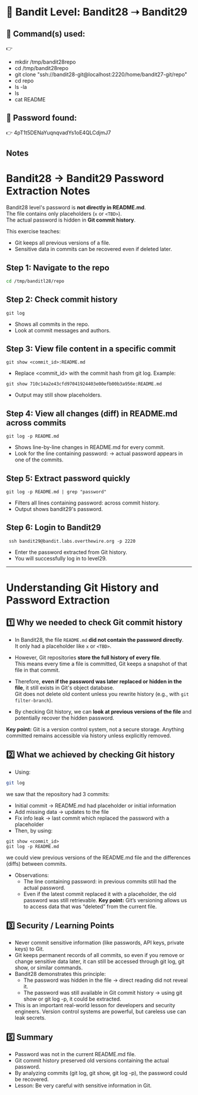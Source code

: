 # 🔐 Bandit Level: Bandit28 ➝ Bandit29

## 📂 Command(s) used:
👉 
- mkdir /tmp/bandit28repo
- cd /tmp/bandit28repo
- git clone "ssh://bandit28-git@localhost:2220/home/bandit27-git/repo"
- cd repo
- ls -la
- ls
- cat README


## 📄 Password found:
👉 4pT1t5DENaYuqnqvadYs1oE4QLCdjmJ7


## Notes 
# Bandit28 → Bandit29 Password Extraction Notes


Bandit28 level's password is **not directly in README.md**.  
The file contains only placeholders (`x` or `<TBD>`).  
The actual password is hidden in **Git commit history**.  

This exercise teaches:  
- Git keeps all previous versions of a file.  
- Sensitive data in commits can be recovered even if deleted later.  



## Step 1: Navigate to the repo
```bash
cd /tmp/banditl28/repo
```
## Step 2: Check commit history
```
git log
```
- Shows all commits in the repo.
- Look at commit messages and authors.
## Step 3: View file content in a specific commit
```
git show <commit_id>:README.md
```
- Replace <commit_id> with the commit hash from git log.
Example:
```
git show 710c14a2e43cfd97041924403e00efb00b3a956e:README.md
```
- Output may still show placeholders.
## Step 4: View all changes (diff) in README.md across commits
```
git log -p README.md
```
- Shows line-by-line changes in README.md for every commit.
- Look for the line containing password: → actual password appears in one of the commits.
## Step 5: Extract password quickly
```
git log -p README.md | grep "password"
```
- Filters all lines containing password: across commit history.
- Output shows bandit29's password.
## Step 6: Login to Bandit29
```
 ssh bandit29@bandit.labs.overthewire.org -p 2220
```
- Enter the password extracted from Git history.
- You will successfully log in to level29.
---
# Understanding Git History and Password Extraction

## 1️⃣ Why we needed to check Git commit history

- In Bandit28, the file `README.md` **did not contain the password directly**.  
  It only had a placeholder like `x` or `<TBD>`.  

- However, Git repositories **store the full history of every file**.  
  This means every time a file is committed, Git keeps a snapshot of that file in that commit.

- Therefore, **even if the password was later replaced or hidden in the file**, it still exists in Git's object database.  
  Git does not delete old content unless you rewrite history (e.g., with `git filter-branch`).

- By checking Git history, we can **look at previous versions of the file** and potentially recover the hidden password.  

**Key point:** Git is a version control system, not a secure storage. Anything committed remains accessible via history unless explicitly removed.



## 2️⃣ What we achieved by checking Git history

- Using:
```bash
git log
```
we saw that the repository had 3 commits:
- Initial commit → README.md had placeholder or initial information
- Add missing data → updates to the file
- Fix info leak → last commit which replaced the password with a placeholder
- Then, by using:
```
git show <commit_id>
git log -p README.md
```
we could view previous versions of the README.md file and the differences (diffs) between commits.
- Observations:
   - The line containing password: in previous commits still had the actual password.
   - Even if the latest commit replaced it with a placeholder, the old password was still retrievable.
**Key point:** Git’s versioning allows us to access data that was “deleted” from the current file.
## 3️⃣ Security / Learning Points
- Never commit sensitive information (like passwords, API keys, private keys) to Git.
- Git keeps permanent records of all commits, so even if you remove or change sensitive data later, it can still be accessed through git log, git show, or similar commands.
- Bandit28 demonstrates this principle:
  - The password was hidden in the file → direct reading did not reveal it.
  - The password was still available in Git commit history → using git show or git log -p, it could be extracted.
- This is an important real-world lesson for developers and security engineers. Version control systems are powerful, but careless use can leak secrets.

## 5️⃣ Summary
- Password was not in the current README.md file.
- Git commit history preserved old versions containing the actual password.
- By analyzing commits (git log, git show, git log -p), the password could be recovered.
- Lesson: Be very careful with sensitive information in Git.
